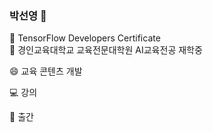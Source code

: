### 박선영 👋

📌 TensorFlow Developers Certificate<br>
📌 경인교육대학교 교육전문대학원 AI교육전공 재학중<br>

😄 교육 콘텐츠 개발<br>

💻 강의<br>

🌱 출간<br>

<!--
**grayegg/grayegg** is a ✨ _special_ ✨ repository because its `README.md` (this file) appears on your GitHub profile.

Here are some ideas to get you started:

- 🔭 I’m currently working on ...
- 🌱 I’m currently learning ...
- 👯 I’m looking to collaborate on ...
- 🤔 I’m looking for help with ...
- 💬 Ask me about ...
- 📫 How to reach me: ...
- 😄 Pronouns: ...
- ⚡ Fun fact: ...
-->
